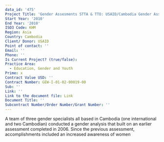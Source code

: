 ```yaml
---
data_id: '475'
Project Title: 'Gender Assesments STTA & TTO: USAID/Cambodia Gender Assessment (TDY 92)'
Start Year: '2010'
End Year: '2010'
ISO3 Code: KHM
Region: Asia
Country: Cambodia
Client/ Donor: USAID
Point of contact: ''
Email: ''
Phone: ''
Is Current Project? (true/false): 
Practice Area:
  - Education, Gender and Youth
Prime: x
Contract Value USD: ''
Contract Number: GEW-I-01-02-00019-00
Sub: ''
Link: ''
Link to the document file: Link
Document Title: ''
Subcontract Number/Order Number/Grant Number: ''
---
```


A team of three gender specialists all based in Cambodia (one international and two Cambodian) conducted a gender analysis that built on an earlier assessment completed in 2006. Since the previous assessment, accomplishments included an increased awareness of women